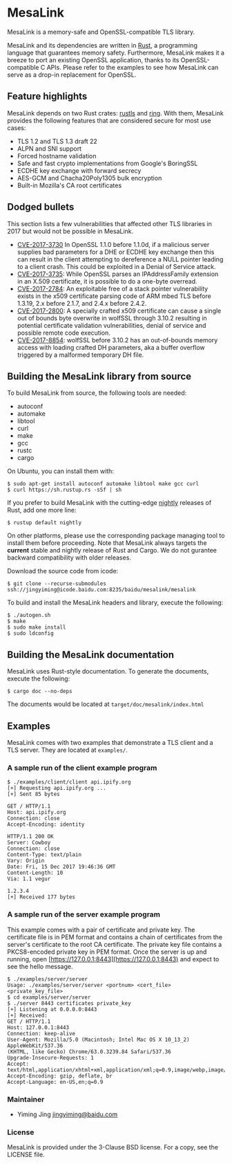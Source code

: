 # MesaLink
MesaLink is a memory-safe and OpenSSL-compatible TLS library.

MesaLink and its dependencies are written in [Rust](https://www.rust-lang.org),
a programming language that guarantees memory safety. Furthermore, MesaLink
makes it a breeze to port an existing OpenSSL application, thanks to its
OpenSSL-compatible C APIs. Please refer to the examples to see how MesaLink can
serve as a drop-in replacement for OpenSSL.

## Feature highlights

MesaLink depends on two Rust crates: [rustls](https://github.com/ctz/rustls) and
[ring](https://github.com/briansmith/ring). With them, MesaLink provides the
following features that are considered secure for most use cases:

* TLS 1.2 and TLS 1.3 draft 22
* ALPN and SNI support
* Forced hostname validation
* Safe and fast crypto implementations from Google's BoringSSL
* ECDHE key exchange with forward secrecy
* AES-GCM and Chacha20Poly1305 bulk encryption
* Built-in Mozilla's CA root certificates

## Dodged bullets

This section lists a few vulnerabilities that affected other TLS libraries in
2017 but would not be possible in MesaLink.

* [CVE-2017-3730](https://www.cvedetails.com/cve/CVE-2017-3730/) In OpenSSL
  1.1.0 before 1.1.0d, if a malicious server supplies bad parameters for a DHE
  or ECDHE key exchange then this can result in the client attempting to
  dereference a NULL pointer leading to a client crash. This could be exploited
  in a Denial of Service attack.
* [CVE-2017-3735](https://www.cvedetails.com/cve/CVE-2017-3735/): While OpenSSL
  parses an IPAddressFamily extension in an X.509 certificate, it is possible to
  do a one-byte overread.
* [CVE-2017-2784](https://www.cvedetails.com/cve/CVE-2017-2784/): An exploitable
  free of a stack pointer vulnerability exists in the x509 certificate parsing
  code of ARM mbed TLS before 1.3.19, 2.x before 2.1.7, and 2.4.x before 2.4.2.
* [CVE-2017-2800](https://www.cvedetails.com/cve/CVE-2017-2800/): A specially
  crafted x509 certificate can cause a single out of bounds byte overwrite in
  wolfSSL through 3.10.2 resulting in potential certificate validation
  vulnerabilities, denial of service and possible remote code execution.
* [CVE-2017-8854](https://www.cvedetails.com/cve/CVE-2017-8854/): wolfSSL before
  3.10.2 has an out-of-bounds memory access with loading crafted DH parameters,
  aka a buffer overflow triggered by a malformed temporary DH file.

## Building the MesaLink library from source

To build MesaLink from source, the following tools are needed:

  * autoconf
  * automake
  * libtool
  * curl
  * make
  * gcc
  * rustc
  * cargo

On Ubuntu, you can install them with:
```
$ sudo apt-get install autoconf automake libtool make gcc curl
$ curl https://sh.rustup.rs -sSf | sh
```

If you prefer to build MesaLink with the cutting-edge
[nightly](https://doc.rust-lang.org/1.13.0/book/nightly-rust.html) releases of
Rust, add one more line:

```
$ rustup default nightly
```
On other platforms, please use the corresponding package managing tool to
install them before proceeding. Note that MesaLink always targets the
**current** stable and nightly release of Rust and Cargo. We do not gurantee
backward compatibility with older releases.

Download the source code from icode:
```
$ git clone --recurse-submodules ssh://jingyiming@icode.baidu.com:8235/baidu/mesalink/mesalink
```

To build and install the MesaLink headers and library, execute the following:
```
$ ./autogen.sh
$ make
$ sudo make install
$ sudo ldconfig
```

## Building the MesaLink documentation
MesaLink uses Rust-style documentation. To generate the documents, execute the following:

```
$ cargo doc --no-deps
```
The documents would be located at `target/doc/mesalink/index.html`


## Examples
MesaLink comes with two examples that demonstrate a TLS client and a TLS
server. They are located at `examples/`.

### A sample run of the client example program

```
$ ./examples/client/client api.ipify.org
[+] Requesting api.ipify.org ...
[+] Sent 85 bytes

GET / HTTP/1.1
Host: api.ipify.org
Connection: close
Accept-Encoding: identity

HTTP/1.1 200 OK
Server: Cowboy
Connection: close
Content-Type: text/plain
Vary: Origin
Date: Fri, 15 Dec 2017 19:46:36 GMT
Content-Length: 10
Via: 1.1 vegur

1.2.3.4
[+] Received 177 bytes
```

### A sample run of the server example program

This example comes with a pair of certificate and private key. The
certificate file is in PEM format and contains a chain of certificates from
the server's certificate to the root CA certificate. The private key file
contains a PKCS8-encoded private key in PEM format. Once the server is up
and running, open [https://127.0.0.1:8443](https://127.0.0.1:8443) and
expect to see the hello message. 

```
$ ./examples/server/server
Usage: ./examples/server/server <portnum> <cert_file> <private_key_file>
$ cd examples/server/server
$ ./server 8443 certificates private_key
[+] Listening at 0.0.0.0:8443
[+] Received:
GET / HTTP/1.1
Host: 127.0.0.1:8443
Connection: keep-alive
User-Agent: Mozilla/5.0 (Macintosh; Intel Mac OS X 10_13_2) AppleWebKit/537.36 
(KHTML, like Gecko) Chrome/63.0.3239.84 Safari/537.36
Upgrade-Insecure-Requests: 1
Accept: text/html,application/xhtml+xml,application/xml;q=0.9,image/webp,image/apng
Accept-Encoding: gzip, deflate, br
Accept-Language: en-US,en;q=0.9
```

### Maintainer

 * Yiming Jing <jingyiming@baidu.com>

### License
MesaLink is provided under the 3-Clause BSD license. For a copy, see the LICENSE
file.
